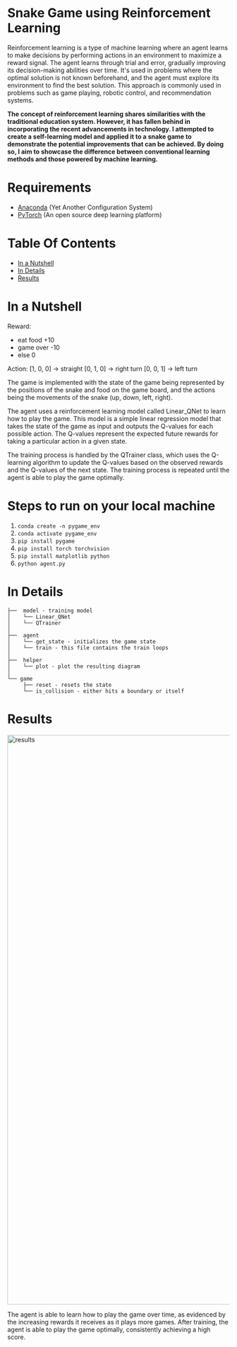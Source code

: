 # Snake Game using Reinforcement Learning
Reinforcement learning is a type of machine learning where an agent learns to make decisions by performing actions in an environment to maximize a reward signal. The agent learns through trial and error, gradually improving its decision-making abilities over time. It's used in problems where the optimal solution is not known beforehand, and the agent must explore its environment to find the best solution. This approach is commonly used in problems such as game playing, robotic control, and recommendation systems.

**The concept of reinforcement learning shares similarities with the traditional education system. However, it has fallen behind in incorporating the recent advancements in technology. I attempted to create a self-learning model and applied it to a snake game to demonstrate the potential improvements that can be achieved. By doing so, I aim to showcase the difference between conventional learning methods and those powered by machine learning.**

# Requirements
- [Anaconda](https://www.anaconda.com/) (Yet Another Configuration System)
- [PyTorch](https://pytorch.org/) (An open source deep learning platform) 

# Table Of Contents
-  [In a Nutshell](#in-a-nutshell)
-  [In Details](#in-details)
-  [Results](#results)

# In a Nutshell   

Reward:
  - eat food +10
  - game over -10
  - else 0
  
Action:
  [1, 0, 0] -> straight
  [0, 1, 0] -> right turn
  [0, 0, 1] -> left turn
  
The game is implemented with the state of the game being represented by the positions of the snake and food on the game board, and the actions being the movements of the snake (up, down, left, right).

The agent uses a reinforcement learning model called Linear_QNet to learn how to play the game. This model is a simple linear regression model that takes the state of the game as input and outputs the Q-values for each possible action. The Q-values represent the expected future rewards for taking a particular action in a given state.

The training process is handled by the QTrainer class, which uses the Q-learning algorithm to update the Q-values based on the observed rewards and the Q-values of the next state. The training process is repeated until the agent is able to play the game optimally.

# Steps to run on your local machine

1. `conda create -n pygame_env`
2. `conda activate pygame_env`
3. `pip install pygame`
4. `pip install torch torchvision`
5. `pip install matplotlib python`
6. `python agent.py`

# In Details
```
├──  model - training model
│    └── Linear_QNet 
│    └── QTrainer
│
├──  agent  
│    └── get_state - initializes the game state
│    └── train - this file contains the train loops
│ 
├──  helper  
│    └── plot - plot the resulting diagram
│
└── game				
     ├── reset - resets the state
     └── is_collision - either hits a boundary or itself
```

# Results

<img width="1288" alt="results" src="https://user-images.githubusercontent.com/85589967/217150521-71113f63-8144-47c6-bb98-f2db8d5fb4a0.png">

The agent is able to learn how to play the game over time, as evidenced by the increasing rewards it receives as it plays more games. After training, the agent is able to play the game optimally, consistently achieving a high score.
